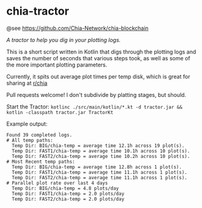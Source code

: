 # chia-tractor

@see https://github.com/Chia-Network/chia-blockchain

_A tractor to help you dig in your plotting logs._

This is a short script written in Kotlin that digs through the plotting logs and saves the number of seconds that
various steps took, as well as some of the more important plotting parameters.

Currently, it spits out average plot times per temp disk, which is great for sharing
at [r/chia](https://reddit.com/r/chia)

Pull requests welcome!  I don't subdivide by platting stages, but should.

Start the Tractor: `kotlinc ./src/main/kotlin/*.kt -d tractor.jar && kotlin -classpath tractor.jar TractorKt`

Example output:

```
Found 39 completed logs.
# All temp paths:
  Temp Dir: BIG/chia-temp = average time 12.1h across 19 plot(s).
  Temp Dir: FAST1/chia-temp = average time 10.1h across 10 plot(s).
  Temp Dir: FAST2/chia-temp = average time 10.2h across 10 plot(s).
# Most Recent temp paths:
  Temp Dir: BIG/chia-temp = average time 12.8h across 1 plot(s).
  Temp Dir: FAST1/chia-temp = average time 11.1h across 1 plot(s).
  Temp Dir: FAST2/chia-temp = average time 11.1h across 1 plot(s).
# Parallel plot rate over last 4 days
  Temp Dir: BIG/chia-temp = 4.8 plots/day
  Temp Dir: FAST1/chia-temp = 2.0 plots/day
  Temp Dir: FAST2/chia-temp = 2.0 plots/day
```
